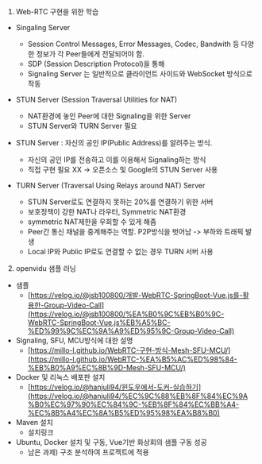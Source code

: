 1. Web-RTC 구현을 위한 학습
  - Singaling Server
    - Session Control Messages, Error Messages, Codec, Bandwith 등 다양한 정보가 각 Peer들에게 전달되어야 함.
    - SDP (Session Description Protocol)을 통해
    - Signaling Server 는 일반적으로 클라이언트 사이드와 WebSocket 방식으로 작동

  - STUN Server (Session Traversal Utilities for NAT)
    - NAT환경에 놓인 Peer에 대한 Signaling을 위한 Server
    - STUN Server와 TURN Server 필요
  - STUN Server : 자신의 공인 IP(Public Address)를 알려주는 방식.
    - 자신의 공인 IP를 전송하고 이를 이용해서 Signaling하는 방식
    - 직접 구현 필요 XX -> 오픈소스 및 Google의 STUN Server 사용

  - TURN Server (Traversal Using Relays around NAT) Server
    - STUN Server로도 연결하지 못하는 20%를 연결하기 위한 서버
    - 보호정책이 강한 NAT나 라우터, Symmetric NAT환경
    - symmetric NAT제한을 우회할 수 있게 해줌
    - Peer간 통신 채널을 중계해주는 역할. P2P방식을 벗어남 -> 부하와 트래픽 발생
    - Local IP와 Public IP로도 연결할 수 없는 경우 TURN 서버 사용

2. openvidu 샘플 러닝
  - 샘플
    - [https://velog.io/@jsb100800/개발-WebRTC-SpringBoot-Vue.js를-활용한-Group-Video-Call](https://velog.io/@jsb100800/%EA%B0%9C%EB%B0%9C-WebRTC-SpringBoot-Vue.js%EB%A5%BC-%ED%99%9C%EC%9A%A9%ED%95%9C-Group-Video-Call)
  - Signaling, SFU, MCU방식에 대한 설명
    - [https://millo-l.github.io/WebRTC-구현-방식-Mesh-SFU-MCU/](https://millo-l.github.io/WebRTC-%EA%B5%AC%ED%98%84-%EB%B0%A9%EC%8B%9D-Mesh-SFU-MCU/)
  - Docker 및 리눅스 배포판 설치
    - [https://velog.io/@hanjuli94/윈도우에서-도커-실습하기](https://velog.io/@hanjuli94/%EC%9C%88%EB%8F%84%EC%9A%B0%EC%97%90%EC%84%9C-%EB%8F%84%EC%BB%A4-%EC%8B%A4%EC%8A%B5%ED%95%98%EA%B8%B0)
  - Maven 설치
    - 설치링크
  - Ubuntu, Docker 설치 및 구동, Vue기반 화상회의 샘플 구동 성공
    - 남은 과제) 구조 분석하여 프로젝트에 적용
